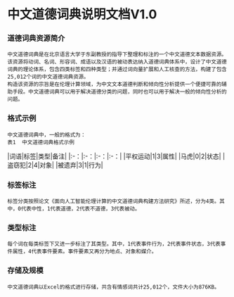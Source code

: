 # 中文道德词典说明文档V1.0
### 道德词典资源简介
    中文道德词典是在北京语言大学于东副教授的指导下整理和标注的一个中文道德文本数据资源。该资源将动词、名词、形容词、成语以及汉语的被动表达纳入道德词典体系中，设计了中文道德词典的理论体系，包含四类标签和四种类型；并通过词向量扩展和人工核查的方法，构建了包含25,012个词的中文道德词典资源。
    构造该资源的宗旨是在伦理计算领域，为中文文本道德判断和倾向性分析提供一个便捷可靠的辅助手段。中文道德词典可以用于解决道德分类的问题，同时也可以用于解决一般的倾向性分析的问题。
### 格式示例
    中文道德词典中，一般的格式为：
    表1  中文道德词典格式示例
    
|词语|标签|类型|备注|
|:-：|:-：|:-：|:-：|
|平权运动|1|3|属性|
|马虎|0|2|状态|
|盗窃犯|2|4|对象|
|被遗弃|3|1|行为|	
### 标签标注
    标签分类按照论文《面向人工智能伦理计算的中文道德词典构建方法研究》所述，分为4类。其中，0代表中性，1代表道德，2代表不道德，3代表被动。
### 类型标注
    每个词在每类标签下又进一步标注了其类型。其中，1代表事件行为，2代表事件状态，3代表事件属性，4代表事件要素。事件要素又再分为地点、对象和媒介。
### 存储及规模
    中文道德词典以Excel的格式进行存储，共含有情感词共计25,012个，文件大小为876KB。
